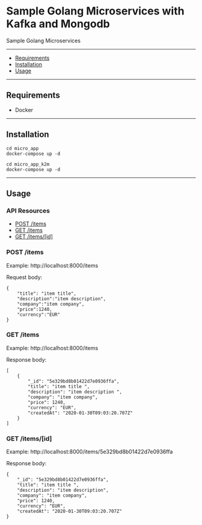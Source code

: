 # Sample Golang  Microservices with Kafka and Mongodb

Sample Golang Microservices

-------------------------
- [Requirements](#requirements)
- [Installation](#installation)
- [Usage](#usage)

-------------------------
## Requirements

- Docker

-------------------------
## Installation

    cd micro_app
    docker-compose up -d 

    cd micro_app_k2m 
    docker-compose up -d

-------------------------
## Usage

### API Resources

  - [POST /items](#post-items)
  - [GET /items](#get-items)
  - [GET /items/[id]](#get-item)


### POST /items

Example: http://localhost:8000/items

Request body:
    
    {
        "title": "item title",
        "description":"item description",
        "company":"item company",
        "price":1240,
        "currency":"EUR"
    }



### GET /items

Example: http://localhost:8000/items

Response body:
    
    [
        {
            "_id": "5e329bd8b01422d7e0936ffa",
            "title": "item title ",
            "description": "item description ",
            "company": "item company",
            "price": 1240,
            "currency": "EUR",
            "createdAt": "2020-01-30T09:03:20.707Z"
        }
    ]
    

### GET /items/[id]

Example: http://localhost:8000/items/5e329bd8b01422d7e0936ffa

Response body:
    
    {
        "_id": "5e329bd8b01422d7e0936ffa",
        "title": "item title ",
        "description": "item description",
        "company": "item company",
        "price": 1240,
        "currency": "EUR",
        "createdAt": "2020-01-30T09:03:20.707Z"
    }
